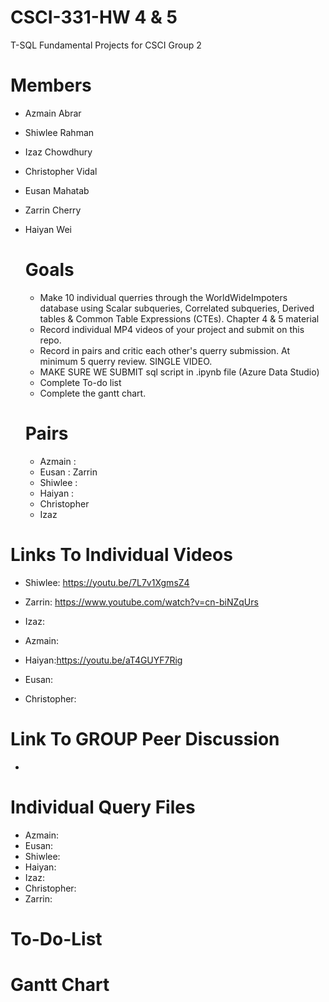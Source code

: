 # CSCI-331-HW 4 & 5
T-SQL Fundamental Projects for CSCI Group 2

# Members
- Azmain Abrar
- Shiwlee Rahman
- Izaz Chowdhury
- Christopher Vidal
- Eusan Mahatab
- Zarrin Cherry
- Haiyan Wei

  # Goals
  - Make 10 individual querries through the WorldWideImpoters database using Scalar subqueries, Correlated subqueries, Derived tables & Common Table Expressions (CTEs). Chapter 4 & 5 material
  - Record individual MP4 videos of your project and submit on this repo.
  - Record in pairs and critic each other's querry submission. At minimum 5 querry review. SINGLE VIDEO.
  - MAKE SURE WE SUBMIT sql script in .ipynb file (Azure Data Studio)
  - Complete To-do list
  - Complete the gantt chart.

  # Pairs
  - Azmain :
  - Eusan : Zarrin
  - Shiwlee :
  - Haiyan :
  - Christopher
  - Izaz

 # Links To Individual Videos
 - Shiwlee: https://youtu.be/7L7v1XgmsZ4
   
 - Zarrin: https://www.youtube.com/watch?v=cn-biNZqUrs
   
 - Izaz: 
   
 - Azmain: 
   
 - Haiyan:https://youtu.be/aT4GUYF7Rig
   
 - Eusan: 
   
 - Christopher: 

 # Link To GROUP Peer Discussion
- 

# Individual Query Files
- Azmain: 
- Eusan:
- Shiwlee:
- Haiyan: 
- Izaz: 
- Christopher:
- Zarrin: 
# To-Do-List



# Gantt Chart 
